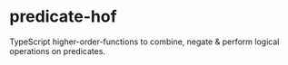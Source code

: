 # predicate-hof

TypeScript higher-order-functions to combine, negate &amp; perform logical operations on predicates.
